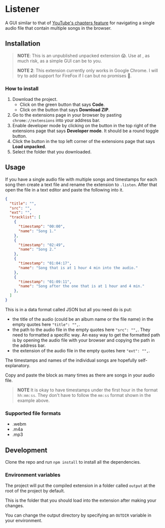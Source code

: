 # Listener

A GUI similar to that of [YouTube's chapters feature][1] for
navigating a single audio file that contain multiple songs in
the browser.

## Installation

> **NOTE**: This is an unpublished unpacked extension 😱. Use at
>, as much risk, as a simple GUI can be to you.
>
> **NOTE 2**: This extension currently only works in Google
> Chrome. I will try to add support for FireFox if I can but
> no promises 🙂.

### How to install

1. Download the project.
    * Click on the green button that says **Code**.
    * Click on the button that says **Download ZIP**.
2. Go to the extensions page in your browser by pasting
`chrome://extensions` into your address bar.
3. Enable developer mode by clicking on the button in the top
right of the extensions page that says **Developer mode**. It
should be a round toggle button.
4. Click the button in the top left corner of the extensions
page that says **Load unpacked**.
5. Select the folder that you downloaded.

## Usage

If you have a single audio file with multiple songs and
timestamps for each song then create a text file and rename the
extension to `.listen`. After that open the file in a text
editor and paste the following into it.

```json
{
  "title": "",
  "src": "",
  "ext": "",
  "tracklist": [
    {
      "timestamp": "00:00",
      "name": "Song 1."
    },
    {
      "timestamp": "02:49",
      "name": "Song 2."
    },
    {
      "timestamp": "01:04:17",
      "name": "Song that is at 1 hour 4 min into the audio."
    },
    {
      "timestamp": "01:09:11",
      "name": "Song after the one that is at 1 hour and 4 min."
    },
  ]
}
```

This is in a data format called JSON but all you need do is put:

* the title of the audio (could be an album name or the file
name) in the empty quotes here `"title": "",`.
* the path to the audio file in the empty quotes here
`"src": "",`. They need to formatted a specific way. An easy way
to get the formatted path is by opening the audio file with your
browser and copying the path in the address bar.
* the extension of the audio file in the empty quotes here
`"ext": "",`.

The timestamps and names of the individual songs are hopefully
self-explanatory.

Copy and paste the block as many times as
there are songs in your audio file.

> **NOTE** It is okay to have timestamps under the first hour in
the format `hh:mm:ss`. They don't have to follow the `mm:ss`
format shown in the example above.

### Supported file formats

* .webm
* .m4a
* .mp3

## Development

Clone the repo and run `npm install` to install all the
dependencies.

### Environment variables

The project will put the compiled extension in a folder called
`output` at the root of the project by default.

This is the folder that you should load into the extension
after making your changes.

You can change the output directory by specifying an `OUTDIR`
variable in your environment.

[1]: https://support.google.com/youtube/answer/9884579?hl=en
